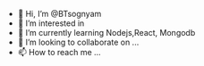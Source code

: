 - 👋 Hi, I’m @BTsognyam
- 👀 I’m interested in 
- 🌱 I’m currently learning Nodejs,React, Mongodb
- 💞️ I’m looking to collaborate on ...
- 📫 How to reach me ...
